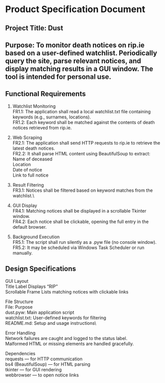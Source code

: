 # Product Specification Document

## Project Title: Dust

## Purpose: To monitor death notices on rip.ie based on a user-defined watchlist. Periodically query the site, parse relevant notices, and display matching results in a GUI window. The tool is intended for personal use.

## Functional Requirements
1. Watchlist Monitoring\
FR1.1: The application shall read a local watchlist.txt file containing keywords (e.g., surnames, locations).\
FR1.2: Each keyword shall be matched against the contents of death notices retrieved from rip.ie.

2. Web Scraping\
FR2.1: The application shall send HTTP requests to rip.ie to retrieve the latest death notices.\
FR2.2: It shall parse HTML content using BeautifulSoup to extract:\
Name of deceased\
Location\
Date of notice\
Link to full notice

3. Result Filtering\
FR3.1: Notices shall be filtered based on keyword matches from the watchlist.\

4. GUI Display\
FR4.1: Matching notices shall be displayed in a scrollable Tkinter window.\
FR4.2: Each notice shall be clickable, opening the full entry in the default browser.

5. Background Execution\
FR5.1: The script shall run silently as a .pyw file (no console window).\
FR5.2: It may be scheduled via Windows Task Scheduler or run manually.

## Design Specifications
GUI Layout\
Title Label	Displays “RIP”\
Scrollable Frame	Lists matching notices with clickable links

File Structure\
File: Purpose\
dust.pyw:	Main application script\
watchlist.txt:	User-defined keywords for filtering\
README.md:	Setup and usage instructions\

Error Handling\
Network failures are caught and logged to the status label.\
Malformed HTML or missing elements are handled gracefully.

Dependencies\
requests — for HTTP communication\
bs4 (BeautifulSoup) — for HTML parsing\
tkinter — for GUI rendering\
webbrowser — to open notice links


